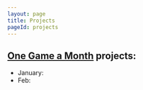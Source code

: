 ```yaml
---
layout: page
title: Projects
pageId: projects
---
```


[One Game a Month][onegameamonth] projects:
--------
- January:
- Feb:

[onegameamonth]: http://onegameamonth.com/
